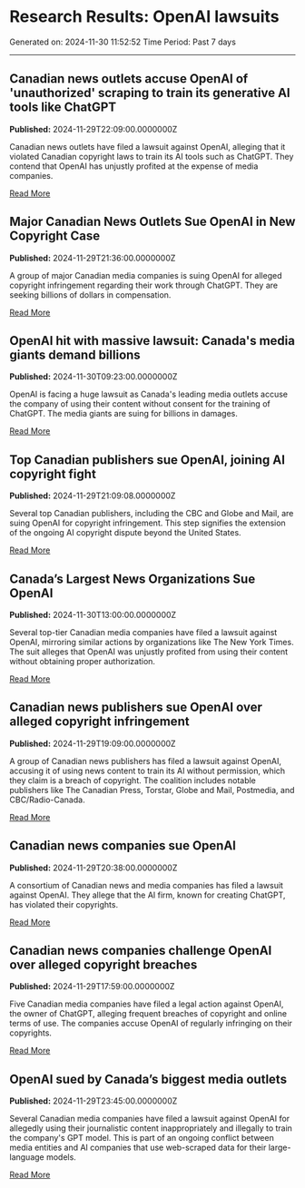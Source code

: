 # Research Results: OpenAI lawsuits
Generated on: 2024-11-30 11:52:52
Time Period: Past 7 days

---


## Canadian news outlets accuse OpenAI of 'unauthorized' scraping to train its generative AI tools like ChatGPT
**Published:** 2024-11-29T22:09:00.0000000Z

Canadian news outlets have filed a lawsuit against OpenAI, alleging that it violated Canadian copyright laws to train its AI tools such as ChatGPT. They contend that OpenAI has unjustly profited at the expense of media companies.

[Read More](https://www.msn.com/en-us/money/companies/canadian-news-outlets-accuse-openai-of-unauthorized-scraping-to-train-its-generative-ai-tools-like-chatgpt/ar-AA1v0msh)


## Major Canadian News Outlets Sue OpenAI in New Copyright Case
**Published:** 2024-11-29T21:36:00.0000000Z

A group of major Canadian media companies is suing OpenAI for alleged copyright infringement regarding their work through ChatGPT. They are seeking billions of dollars in compensation.

[Read More](https://www.nytimes.com/2024/11/29/world/canada/canada-openai-lawsuit-copyright.html)


## OpenAI hit with massive lawsuit: Canada's media giants demand billions
**Published:** 2024-11-30T09:23:00.0000000Z

OpenAI is facing a huge lawsuit as Canada's leading media outlets accuse the company of using their content without consent for the training of ChatGPT. The media giants are suing for billions in damages.

[Read More](https://www.business-standard.com/technology/tech-news/openai-hit-with-massive-lawsuit-canada-s-media-giants-demand-billions-124113000378_1.html)


## Top Canadian publishers sue OpenAI, joining AI copyright fight
**Published:** 2024-11-29T21:09:08.0000000Z

Several top Canadian publishers, including the CBC and Globe and Mail, are suing OpenAI for copyright infringement. This step signifies the extension of the ongoing AI copyright dispute beyond the United States.

[Read More](https://www.msn.com/en-us/news/technology/top-canadian-publishers-sue-openai-joining-ai-copyright-fight/ar-AA1v09MG)


## Canada’s Largest News Organizations Sue OpenAI
**Published:** 2024-11-30T13:00:00.0000000Z

Several top-tier Canadian media companies have filed a lawsuit against OpenAI, mirroring similar actions by organizations like The New York Times. The suit alleges that OpenAI was unjustly profited from using their content without obtaining proper authorization.

[Read More](https://www.msn.com/en-us/money/companies/canada-s-largest-news-organizations-sue-openai/ar-AA1v1QYI)


## Canadian news publishers sue OpenAI over alleged copyright infringement
**Published:** 2024-11-29T19:09:00.0000000Z

A group of Canadian news publishers has filed a lawsuit against OpenAI, accusing it of using news content to train its AI without permission, which they claim is a breach of copyright. The coalition includes notable publishers like The Canadian Press, Torstar, Globe and Mail, Postmedia, and CBC/Radio-Canada.

[Read More](https://www.msn.com/en-us/news/world/canadian-news-publishers-sue-openai-over-alleged-copyright-infringement/ar-AA1v036y)


## Canadian news companies sue OpenAI
**Published:** 2024-11-29T20:38:00.0000000Z

A consortium of Canadian news and media companies has filed a lawsuit against OpenAI. They allege that the AI firm, known for creating ChatGPT, has violated their copyrights.

[Read More](https://www.msn.com/en-us/money/companies/canadian-news-companies-sue-openai/ar-AA1v0iXe)


## Canadian news companies challenge OpenAI over alleged copyright breaches
**Published:** 2024-11-29T17:59:00.0000000Z

Five Canadian media companies have filed a legal action against OpenAI, the owner of ChatGPT, alleging frequent breaches of copyright and online terms of use. The companies accuse OpenAI of regularly infringing on their copyrights.

[Read More](https://www.reuters.com/sustainability/boards-policy-regulation/major-canadian-news-media-companies-launch-legal-action-against-openai-2024-11-29/)


## OpenAI sued by Canada’s biggest media outlets
**Published:** 2024-11-29T23:45:00.0000000Z

Several Canadian media companies have filed a lawsuit against OpenAI for allegedly using their journalistic content inappropriately and illegally to train the company's GPT model. This is part of an ongoing conflict between media entities and AI companies that use web-scraped data for their large-language models.

[Read More](https://www.msn.com/en-us/money/other/openai-sued-by-canada-s-biggest-media-outlets/ar-AA1v08Cr)
